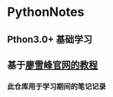 # PythonNotes

## Pthon3.0+ 基础学习
## 基于[廖雪峰官网的教程](https://www.liaoxuefeng.com/wiki/0014316089557264a6b348958f449949df42a6d3a2e542c000/001431658624177ea4f8fcb06bc4d0e8aab2fd7aa65dd95000)


### 此仓库用于学习期间的笔记记录
